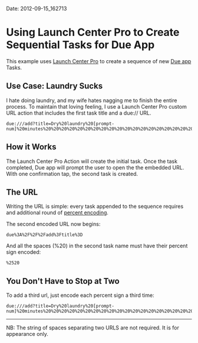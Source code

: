 Date:   2012-09-15_162713

# Using Launch Center Pro to Create Sequential Tasks for Due App

This example uses [Launch Center Pro][1] to create a sequence of new [Due app][2] Tasks. 

## Use Case: Laundry Sucks

I hate doing laundry, and my wife hates nagging me to finish the entire process.  To maintain that loving feeling, I use a Launch Center Pro custom URL action that includes the first task title and a due://  URL.

    due:///add?title=Dry%20laundry%20[prompt-num]%20minutes%20%20%20%20%20%20%20%20%20%20%20%20%20%20%20%20%20%20%20%20%20%20%20%20%20%20%20%20%20%20%20%20%20%20%20%20%20%20%20%20%20%20%20%20%20%20%20%20%20%20%20%20%20%20due%3A%2F%2F%2Fadd%3Ftitle%3Dfold%2520laundry%25205%2520PM
    
## How it Works

The Launch Center Pro Action will create the initial task. Once the task completed, Due app will prompt the user to open the the embedded URL. With one confirmation tap, the second task is created.

## The URL

Writing the URL is simple: every task appended to the sequence requires and additional round of [percent encoding][3].

The second encoded URL now begins: 

    due%3A%2F%2F%2Fadd%3Ftitle%3D
    
And all the spaces (%20) in the second task name must have their percent sign encoded:
    
    %2520

## You Don't Have to Stop at Two


To add a third url, just encode each percent sign a third time:

    due:///add?title=Dry%20laundry%20[prompt-num]%20minutes%20%20%20%20%20%20%20%20%20%20%20%20%20%20%20%20%20%20%20%20%20%20%20%20%20%20%20%20%20%20%20%20%20%20%20%20%20%20%20%20%20%20%20%20%20%20%20%20%20%20%20%20%20%20due%3A%2F%2F%2Fadd%3Ftitle%3Dfold%2520laundry%25205%2520PM%2520%2520%2520%2520%2520%2520%2520%2520%2520%2520%2520%2520%2520%2520%2520%2520%2520%2520%2520%2520%2520%2520%2520%2520%2520%2520%2520%2520%2520%2520%2520%2520%2520%2520%2520%2520%2520%2520%2520%2520%2520%2520%2520%2520%2520%2520%2520%2520%2520%2520%2520%2520%2520due%253A%252F%252F%252Fadd%253Ftitle%253DVisit%252520Cold%252520One%252520City 

----
    
NB: The string of spaces separating two URLS are not required. It is for appearance only.


[1]: http://appcubby.com/launch-center/
[2]: http://www.dueapp.com
[3]: http://en.wikipedia.org/wiki/Percent-encoding